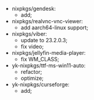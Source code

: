 - nixpkgs/gendesk:
  - add;
- nixpkgs/realvnc-vnc-viewer:
  - add aarch64-linux support;
- nixpkgs/viber:
  - update to 23.2.0.3;
  - fix video;
- nixpkgs/jellyfin-media-player:
  - fix WM_CLASS;
- yk-nixpkgs/ttf-ms-win11-auto:
  - refactor;
  - optimize;
- yk-nixpkgs/curseforge:
  - add;
